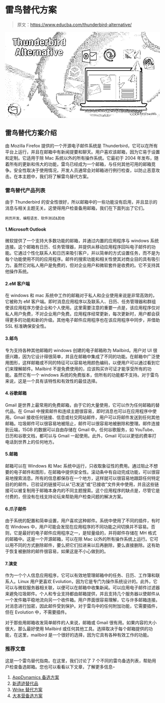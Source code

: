 # 雷鸟替代方案

> 原文：<https://www.educba.com/thunderbird-alternative/>

![Thunderbird Alternative](img/b92fc7e83bcfc4ef1e37db738a5817b1.png)



## 雷鸟替代方案介绍

由 Mozilla Firefox 提供的一个开源电子邮件系统是 Thunderbird，它可以在所有平台上运行，并且在邮箱中有新闻提要和聊天。用户喜欢该邮箱，因为它易于设置和定制。它适用于除 Mac 系统以外的所有操作系统。它最初于 2004 年发布，随着所有的更新和伟大的功能，雷鸟已经成为一个邮箱，与任何其他可用的邮箱竞争。安全性取决于使用情况，开发人员通常会对邮箱进行例行检查，以防止恶意攻击。在本主题中，我们将了解雷鸟替代方案。

### 雷鸟替代产品列表

由于 Thunderbird 的安全性很好，所以邮箱中的一些功能没有启用，并且显示的消息与相关主题无关。这使得用户检查备用邮箱，我们在下面列出了它们。

<small>网页开发、编程语言、软件测试&其他</small>

#### 1.Microsoft Outlook

微软提供了一个支持大多数功能的邮箱，并通过内置的应用程序与 windows 系统连接。这个邮箱有日历、任务管理器，并提供从移动应用程序回叫电子邮件的功能。它通过个性化联系人和日历来吸引客户，并以简单的方式设置任务，而不是为每个功能使用不同的应用程序。邮件的搜索功能和相关性使其对商业目的具有吸引力。虽然它对私人用户是免费的，但对企业用户和微软套件是收费的。它不支持其他操作系统。

#### 2.eM 客户端

在 windows 和 mac 系统中工作的邮箱对于私人和企业使用来说是非常高效的，它被称为 eM 客户端。即时消息应用程序以及联系人、日历、任务管理器和群组使该应用程序方便企业和个人使用。这里需要注意的重要一点是，该应用程序仅对私人用户免费，不对企业用户免费。应用程序经常更新，每次更新时，用户都会获得更多的功能和新的升级。其他电子邮件应用程序也在该应用程序中同步，并借助 SSL 标准确保安全性。

#### 3.邮鸟

专为支持各种其他邮箱的 windows 创建的电子邮箱称为 Mailbird。用户对 UI 很感兴趣，因为它设计得很简单，并且在邮箱中集成了不同的功能。在邮箱中广泛使用图形，这样邮箱或不同的特征可以容易地用颜色编码，以便用户可以通过看到它们来理解邮件。Mailbird 不是免费使用的，应该购买许可证才能享受所有的功能。虽然它有一个 windows 系统的免费版本，但所有的功能都不支持。对于雷鸟来说，这是一个具有该特性和有效性的最佳选择。

#### 4.谷歌邮箱

Gmail 是世界上最常用的免费邮箱，由于它的大量使用，它可以作为任何邮箱的替代品。在 Gmail 中搜索邮件和连续主题很容易，即时消息也可以在应用程序中使用。Gmail 接收任何链接、信息或社交网站邮件，用户可以将邮件发送到任何其他邮箱。垃圾邮件可以很容易地被阻止，邮件可以很容易地被删除和整理。邮件连接到云端，15GB 的数据可以自由存储在 Gmail 中。任何谷歌服务，如 YouTube、日历和谷歌文档，都可以与 Gmail 一起使用。此外，Gmail 可以以更低的费率打电话到世界上的任何地方。

#### 5.邮箱

邮箱可以在 Windows 和 Mac 系统中运行，只收取象征性的费用。通过阻止不想要的电子邮件和图形，在邮箱中提供安全性。滚动条中有自动完成功能，可以很容易地搜索消息。所有的信息都保存在一个地方，这样就可以很容易地跟踪任何特定目的的邮件。已验证的链接可以从“已发送”或“已接收”文件夹中使用，并且这些链接可以被复制用于邮箱本身内的不同主题搜索。这个应用程序的缺点是，尽管它是付费的，但没有在线支持论坛来帮助用户检查问题的解决方案。

#### 6.爪子邮件

由于系统的配置和简单设置，用户喜欢这种邮件。系统中使用了不同的插件，有时在 Windows 中，用户可能会发现在应用程序的不同功能之间切换并不容易。否则，它是最好的电子邮件应用程序之一，是轻量级的，并将邮件存储在 MH 格式的邮箱中。这是一个开源邮箱，可以在除 Mac 以外的所有操作系统上运行。它可以用不同的方式删除邮件，要么把它们拉进来以后再删除，要么直接删除。这有助于恢复被删除的邮件很容易，如果这是不小心做到的。

#### 7.演变

作为一个个人信息应用程序，它可以有效地管理邮箱中的任务、日历、工作簿和联系人。Linux 用户更喜欢 Evolution，因为它是专门为操作系统设计的。此外，它可以与微软服务器相关联，以便可以在邮箱中收集新闻。可以应用电子邮件过滤器来避免垃圾邮件。个人和专业支持都由邮箱提供，并且支持几个服务器以使邮件从一个发件箱平稳地流向另一个收件箱。用户界面很容易理解，它与许多邮箱连接。对消息进行加密，因此邮件受到保护。对于雷鸟中的任何附加功能，它需要插件，但在 Evolution 中，不需要插件。

对于那些用邮箱收发简单邮件的人来说，邮箱或 Gmail 很有用。如果内容的大小很大，那么最好使用 Mailbird 或任何其他工具。选择取决于每个邮箱提供的功能，在这里，mailbird 是一个很好的选择，因为它具有各种有效工作的功能。

### 推荐文章

这是一个雷鸟替代指南。在这里，我们讨论了 7 个不同的雷鸟备选列表，帮助用户检查备选邮箱。您也可以看看以下文章，了解更多信息–

1.  [AppDynamics 备选方案](https://www.educba.com/appdynamics-alternative/)
2.  [新遗迹替代品](https://www.educba.com/new-relic-alternatives/)
3.  [Wrike 替代方案](https://www.educba.com/wrike-alternatives/)
4.  [大本营备选方案](https://www.educba.com/basecamp-alternatives/)





